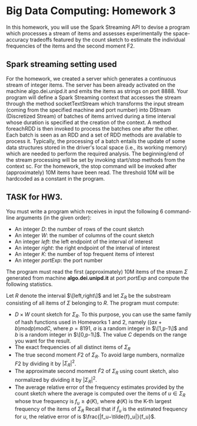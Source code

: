 # Big Data Computing: Homework 3
In this homework, you will use the Spark Streaming API to devise a program which processes a stream of items and assesses experimentally the space-accuracy tradeoffs featured by the count sketch 
to estimate the individual frequencies of the items and the second moment F2.

## Spark streaming setting used
For the homework, we created a server which generates a continuous stream of integer items. The server has been already activated on the machine algo.dei.unipd.it and emits the items as strings on port 8888. 
Your program will define a Spark Streaming context that accesses the stream through the method socketTextStream which transforms the input stream (coming from the specified machine and port number) 
into DStream (Discretized Stream) of batches of items arrived during a time interval whose duration is specified at the creation of the context. 
A method foreachRDD is then invoked to process the batches one after the other. Each batch is seen as an RDD and a set of RDD methods are available to process it. 
Typically, the processing of a batch entails the update of some data structures stored in the driver's local space (i.e., its working memory) which are needed to perform the required analysis. 
The beginning/end of the stream processing will be set by invoking start/stop methods from the context sc. For the homework, the stop command will be invoked after (approximately) 10M items have been read. 
The threshold 10M will be hardcoded as a constant in the program.

## TASK for HW3.
You must write a program which receives in input the following 6 command-line arguments (in the given order):

+ An integer $D$: the number of rows of the count sketch
+ An integer $W$: the number of columns of the count sketch
+ An integer $left$: the left endpoint of the interval of interest
+ An integer $right$: the right endpoint of the interval of interest
+ An integer $K$: the number of top frequent items of interest
+ An integer $portExp$: the port number
  
The program must read the first (approximately) 10M items of the stream $\Sigma$ generated from machine **algo.dei.unipd.it** at port $portExp$ and compute the following statistics. 

Let $R$ denote the interval $\[left,right\]$ and let $\Sigma_R$ be the substream consisting of all items of $\Sigma$ belonging to $R$. The program must compute: 
+ $D \times W$ count sketch for $\Sigma_R$. To this purpose, you can use the same family of hash functions used in Homeworks 1 and 2, namely $((ax+b) mod p) mod C$, where $p=8191$, $a$ is a random integer in $\[1,p-1\]$ and $b$ is a random integer in $\[0,p-1\]$. 
The value $C$ depends on the range you want for the result.
+ The exact frequencies of all distinct items of $\Sigma_R$
+ The true second moment $F2$ of $\Sigma_R$. To avoid large numbers, normalize $F2$ by dividing it by $|\Sigma_R|^2$.
+ The approximate second moment $\tilde{F}2$ of $\Sigma_R$ using count sketch, also normalized by dividing it by $|\Sigma_R|^2$.
+ The average relative error of the frequency estimates provided by the count sketch where the average is computed over the items of $u \in \Sigma_R$ whose true frequency is $f_u \geq \phi(K)$, where $\phi(K)$ is the K-th
largest frequency of the items of $\Sigma_R$ Recall that if $\tilde{f}_u$ is the estimated frequency for $u$, the relative error of is $\frac{|f_u−\tilde{f}_u|}{f_u}$.

